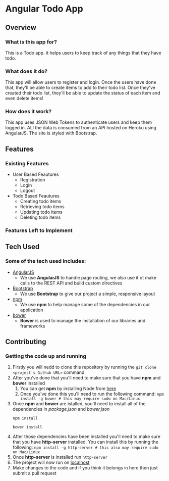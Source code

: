 # Angular Todo App

## Overview

### What is this app for?

This is a Todo app. it helps users to keep track of any things that they have todo.

### What does it do?

This app will allow users to register and login. Once the users have done that, they'll be able to create items to add to their todo list. Once they've created their todo list, they'll be able to update the status of each item and even delete items!

### How does it work?

This app uses JSON Web Tokens to authenticate users and keep them logged in. ALl the data is consumed from an API hosted on Heroku using AngularJS. The site is styled with Bootstrap.


## Features

### Existing Features
- User Based Feautures
	- Registration
	- Login
	- Logout
- Todo Based Feautures
	- Creating todo items
	- Retrieving todo items
	- Updating todo items
	- Deleting todo items

### Features Left to Implement

	


## Tech Used

### Some of the tech used includes:
- [AngularJS](https://angularjs.org/)
	- We use **AngularJS** to handle page routing, we also use it ot make calls to the REST API and build custom directives
- [Bootstrap](http://getbootstrap.com/)
	- We use **Bootstrap** to give our project a simple, responsive layout
- [npm](https://www.npmjs.com/)
	- We use **npm** to help manage some of the dependencies in our application
- [bower](https://bower.io/)	
	- **Bower** is used to manage the installation of our libraries and frameworks


## Contributing

### Getting the code up and running
1. Firstly you will nedd to clone this repository by running the ```git clone <project's Github URL>``` command
2. After you've done that you'll need to make sure that you have **npm** and **bower** installed
	1. You can get **npm** by installing Node from [here](https://nodejs.org/en/)
	2. Once you've done this you'll need to run the following command:
		`npm install -g bower # this may require sudo on Mac/Linux`
3. Once **npm** and **bower** are istalled, you'll need to install all of the dependencies in *package.json* and *bower.json*
	```
	npm install

	bower install
	```
4. After those dependencies have been installed you'll need to make sure that you have **http-server** installed. You can install this by running the following: ```npm install -g http-server # this also may require sudo on Mac/Linux```
5. Once **http-server** is installed run ```http-server```
6. The project will now run on [localhost](http://localhost:8080)
7. Make changes to the code and if you think it belongs in here then just submit a pull request




